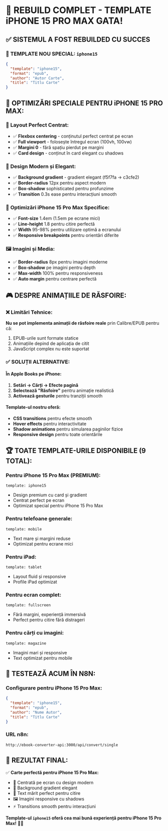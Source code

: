 # 🚀 REBUILD COMPLET - TEMPLATE iPHONE 15 PRO MAX GATA!

## ✅ **SISTEMUL A FOST REBUILDED CU SUCCES**

### 📱 **TEMPLATE NOU SPECIAL: `iphone15`**

```json
{
  "template": "iphone15",
  "format": "epub",
  "author": "Autor Carte",
  "title": "Titlu Carte"
}
```

## 🎯 **OPTIMIZĂRI SPECIALE PENTRU iPHONE 15 PRO MAX:**

### 📐 **Layout Perfect Centrat:**
- ✅ **Flexbox centering** - conținutul perfect centrat pe ecran
- ✅ **Full viewport** - folosește întregul ecran (100vh, 100vw)
- ✅ **Margini 0** - fără spațiu pierdut pe margini
- ✅ **Card design** - conținut în card elegant cu shadows

### 🎨 **Design Modern și Elegant:**
- ✅ **Background gradient** - gradient elegant (f5f7fa → c3cfe2)
- ✅ **Border-radius** 12px pentru aspect modern
- ✅ **Box-shadow** sophisticated pentru profunzime
- ✅ **Transition** 0.3s ease pentru interacțiuni smooth

### 📱 **Optimizări iPhone 15 Pro Max Specifice:**
- ✅ **Font-size** 1.4em (1.5em pe ecrane mici)
- ✅ **Line-height** 1.8 pentru citire perfectă
- ✅ **Width** 95-98% pentru utilizare optimă a ecranului
- ✅ **Responsive breakpoints** pentru orientări diferite

### 🖼️ **Imagini și Media:**
- ✅ **Border-radius** 8px pentru imagini moderne
- ✅ **Box-shadow** pe imagini pentru depth
- ✅ **Max-width** 100% pentru responsiveness
- ✅ **Auto margin** pentru centrare perfectă

## 🎮 **DESPRE ANIMAȚIILE DE RĂSFOIRE:**

### ❌ **Limitări Tehnice:**
**Nu se pot implementa animații de răsfoire reale** prin Calibre/EPUB pentru că:
1. EPUB-urile sunt formate statice 
2. Animațiile depind de aplicația de citit
3. JavaScript complex nu este suportat

### ✅ **SOLUȚII ALTERNATIVE:**

#### **În Apple Books pe iPhone:**
1. **Setări → Cărți → Efecte pagină**
2. **Selectează "Răsfoire"** pentru animație realistică
3. **Activează gesturile** pentru tranziții smooth

#### **Template-ul nostru oferă:**
- **CSS transitions** pentru efecte smooth
- **Hover effects** pentru interactivitate
- **Shadow animations** pentru simularea paginilor fizice
- **Responsive design** pentru toate orientările

## 🏆 **TOATE TEMPLATE-URILE DISPONIBILE (9 TOTAL):**

### **Pentru iPhone 15 Pro Max (PREMIUM):**
```
template: iphone15
```
- Design premium cu card și gradient
- Centrat perfect pe ecran
- Optimizat special pentru iPhone 15 Pro Max

### **Pentru telefoane generale:**
```
template: mobile
```
- Text mare și margini reduse
- Optimizat pentru ecrane mici

### **Pentru iPad:**
```
template: tablet
```
- Layout fluid și responsive
- Profile iPad optimizat

### **Pentru ecran complet:**
```
template: fullscreen
```
- Fără margini, experiență immersivă
- Perfect pentru citire fără distrageri

### **Pentru cărți cu imagini:**
```
template: magazine
```
- Imagini mari și responsive
- Text optimizat pentru mobile

## 🚀 **TESTEAZĂ ACUM ÎN N8N:**

### **Configurare pentru iPhone 15 Pro Max:**
```json
{
  "template": "iphone15",
  "format": "epub",
  "author": "Nume Autor", 
  "title": "Titlu Carte"
}
```

### **URL n8n:**
```
http://ebook-converter-api:3000/api/convert/single
```

## 🎯 **REZULTAT FINAL:**

✅ **Carte perfectă pentru iPhone 15 Pro Max:**
- 📱 Centrată pe ecran cu design modern
- 🎨 Background gradient elegant
- 📖 Text mărit perfect pentru citire
- 🖼️ Imagini responsive cu shadows
- ⚡ Transitions smooth pentru interacțiuni

**Template-ul `iphone15` oferă cea mai bună experiență pentru iPhone 15 Pro Max!** 📱✨
